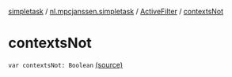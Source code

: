 [simpletask](../../index.md) / [nl.mpcjanssen.simpletask](../index.md) / [ActiveFilter](index.md) / [contextsNot](.)

# contextsNot

`var contextsNot: Boolean` [(source)](https://github.com/mpcjanssen/simpletask-android/blob/master/src/main/java/nl/mpcjanssen/simpletask/ActiveFilter.kt#L30)